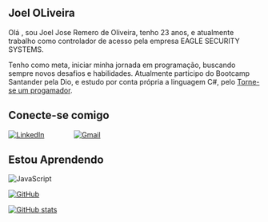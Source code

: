 ## Joel OLiveira

Olá , sou Joel Jose Remero de Oliveira, tenho 23 anos, e atualmente trabalho como controlador de acesso pela empresa EAGLE SECURITY SYSTEMS.

Tenho como meta, iniciar minha jornada em programação, buscando sempre novos desafios e habilidades. Atualmente participo do Bootcamp Santander pela Dio, e estudo por conta própria a linguagem C#, pelo [Torne-se um progamador](https://www.torneseumprogramador.com.br/).

## Conecte-se comigo

[![LinkedIn](https://img.shields.io/badge/LinkedIn-0077B5?style=for-the-badge&logo=linkedin&logoColor=white)](https://www.linkedin.com/in/joel-oliveira-1g08/)  
             [![Gmail](https://img.shields.io/badge/Gmail-333333?style=for-the-badge&logo=gmail&logoColor=red)](joeljoseromero7@gmail.com)  

## Estou Aprendendo

![JavaScript](https://camo.githubusercontent.com/390b19deaafdff0854eaf36be376ef98dfe58caa5a4f8c1e3f982390cd4b9dfb/68747470733a2f2f696d672e736869656c64732e696f2f62616467652f4a6176615363726970742d3030303f7374796c653d666f722d7468652d6261646765266c6f676f3d6a617661736372697074)

[![GitHub](https://img.shields.io/badge/GitHub-100000?style=for-the-badge&logo=github&logoColor=white)](https://github.com/JoelOliveira01)

[![GitHub stats](https://github-readme-stats.vercel.app/api?username=JoelOliveira01)](https://github.com/anuraghazra/github-readme-stats)
